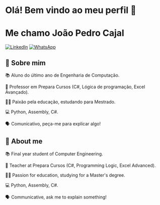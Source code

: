 # Olá! Bem vindo ao meu perfil 👋
# Me chamo João Pedro Cajal


[![LinkedIn](https://img.shields.io/badge/LinkedIn-0077B5?style=for-the-badge&logo=linkedin&logoColor=white)](https://www.linkedin.com/in/EM-PROCESSO/) [![WhatsApp](https://img.shields.io/badge/WhatsApp-25D366?style=for-the-badge&logo=whatsapp&logoColor=white)](https://wa.me/51+14+991078083)
## 🦦 Sobre mim
📚 Aluno do último ano de Engenharia de Computação.

💼 Professor em Prepara Cursos (C#, Lógica de programação, Excel Avançado).

👨‍🎓 Paixão pela educação, estudando para Mestrado.

💻 Python, Assembly, C#.

🗣 Comunicativo, peça-me para explicar algo!

## 🦦 About me

📚 Final year student of Computer Engineering.

💼 Teacher at Prepara Cursos (C#, Programming Logic, Excel Advanced).

👨‍🎓 Passion for education, studying for a Master's degree.

💻 Python, Assembly, C#.

🗣 Communicative, ask me to explain something!